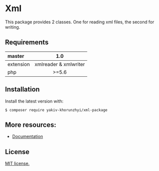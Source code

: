 # Xml
This package provides 2 classes. One for reading xml files, the second for writing.

## Requirements
| master | 1.0 |
|:----------|:---------------------:|
| extension | xmlreader & xmlwriter |
| php       | \>\=5.6               |

## Installation
Install the latest version with:
```
$ composer require yakiv-khorunzhyi/xml-package
```

## More resources:
* [Documentation](https://github.com/yakiv-khorunzhyi/xml-package/decs/doc.rst)

## License
[MIT license.](https://github.com/yakiv-khorunzhyi/xml-package/LICENSE)